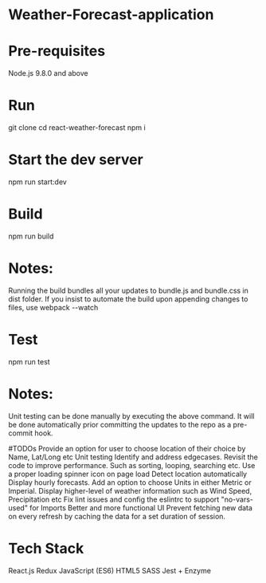# Weather-Forecast-application

# Pre-requisites
Node.js 9.8.0 and above

# Run
git clone
cd react-weather-forecast
npm i

# Start the dev server
npm run start:dev

# Build
npm run build

# Notes:
Running the build bundles all your updates to bundle.js and bundle.css in dist folder.
If you insist to automate the build upon appending changes to files, use webpack --watch

# Test
npm run test

# Notes:
Unit testing can be done manually by executing the above command.
It will be done automatically prior committing the updates to the repo as a pre-commit hook.

#TODOs
 Provide an option for user to choose location of their choice by Name, Lat/Long etc
 Unit testing
 Identify and address edgecases.
 Revisit the code to improve performance. Such as sorting, looping, searching etc.
 Use a proper loading spinner icon on page load
 Detect location automatically
 Display hourly forecasts.
 Add an option to choose Units in either Metric or Imperial.
 Display higher-level of weather information such as Wind Speed, Precipitation etc
 Fix lint issues and config the eslintrc to support "no-vars-used" for Imports
 Better and more functional UI
 Prevent fetching new data on every refresh by caching the data for a set duration of session.

# Tech Stack
React.js
Redux
JavaScript (ES6)
HTML5
SASS
Jest + Enzyme
